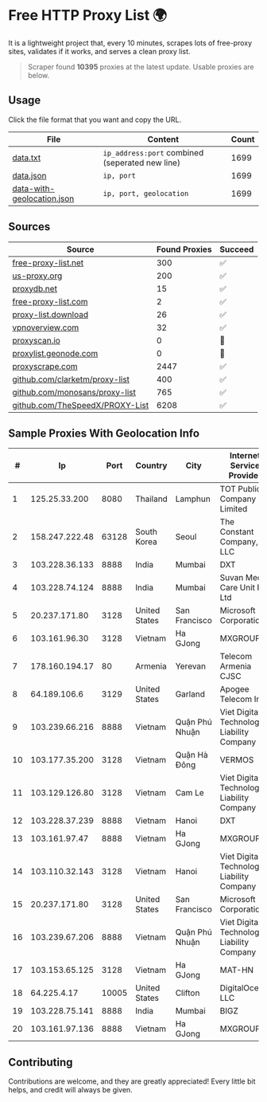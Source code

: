 
# Free HTTP Proxy List 🌍

It is a lightweight project that, every 10 minutes, scrapes lots of free-proxy sites, validates if it works, and serves a clean proxy list.


> Scraper found **10395** proxies at the latest update. Usable proxies are below.

## Usage

Click the file format that you want and copy the URL.


|File|Content|Count|
|----|-------|-----|
|[data.txt](https://raw.githubusercontent.com/themiralay/Proxy-List-World/master/data.txt)|`ip_address:port` combined (seperated new line)|1699|
|[data.json](https://raw.githubusercontent.com/themiralay/Proxy-List-World/master/data.json)|`ip, port`|1699|
|[data-with-geolocation.json](https://raw.githubusercontent.com/themiralay/Proxy-List-World/master/data-with-geolocation.json)|`ip, port, geolocation`|1699|

## Sources

|Source|Found Proxies|Succeed|
|------|-------------|-------|
|[free-proxy-list.net](https://free-proxy-list.net)|300|✅|
|[us-proxy.org](https://www.us-proxy.org)|200|✅|
|[proxydb.net](http://proxydb.net)|15|✅|
|[free-proxy-list.com](https://free-proxy-list.com/?page=&port=&type%5B%5D=http&type%5B%5D=https&up_time=0&search=Search)|2|✅|
|[proxy-list.download](https://www.proxy-list.download/HTTP)|26|✅|
|[vpnoverview.com](https://vpnoverview.com/privacy/anonymous-browsing/free-proxy-servers)|32|✅|
|[proxyscan.io](https://www.proxyscan.io)|0|🚫|
|[proxylist.geonode.com](https://proxylist.geonode.com/api/proxy-list?limit=300&page=1&sort_by=lastChecked&sort_type=desc&protocols=http,https)|0|🚫|
|[proxyscrape.com](https://api.proxyscrape.com/v2/?request=displayproxies&protocol=http&timeout=10000&country=all&ssl=all&anonymity=all)|2447|✅|
|[github.com/clarketm/proxy-list](https://raw.githubusercontent.com/clarketm/proxy-list/master/proxy-list-raw.txt)|400|✅|
|[github.com/monosans/proxy-list](https://raw.githubusercontent.com/monosans/proxy-list/main/proxies/http.txt)|765|✅|
|[github.com/TheSpeedX/PROXY-List](https://raw.githubusercontent.com/TheSpeedX/PROXY-List/master/http.txt)|6208|✅|


## Sample Proxies With Geolocation Info

|#|Ip|Port|Country|City|Internet Service Provider|
|-|--|----|-------|----|-------------------------|
|1|125.25.33.200|8080|Thailand|Lamphun|TOT Public Company Limited|
|2|158.247.222.48|63128|South Korea|Seoul|The Constant Company, LLC|
|3|103.228.36.133|8888|India|Mumbai|DXT|
|4|103.228.74.124|8888|India|Mumbai|Suvan Medi Care Unit Pvt Ltd|
|5|20.237.171.80|3128|United States|San Francisco|Microsoft Corporation|
|6|103.161.96.30|3128|Vietnam|Ha GJong|MXGROUP|
|7|178.160.194.17|80|Armenia|Yerevan|Telecom Armenia CJSC|
|8|64.189.106.6|3129|United States|Garland|Apogee Telecom Inc.|
|9|103.239.66.216|8888|Vietnam|Quận Phú Nhuận|Viet Digital Technology Liability Company|
|10|103.177.35.200|3128|Vietnam|Quận Hà Đông|VERMOS|
|11|103.129.126.80|3128|Vietnam|Cam Le|Viet Digital Technology Liability Company|
|12|103.228.37.239|8888|Vietnam|Hanoi|DXT|
|13|103.161.97.47|8888|Vietnam|Ha GJong|MXGROUP|
|14|103.110.32.143|3128|Vietnam|Hanoi|Viet Digital Technology Liability Company|
|15|20.237.171.80|3128|United States|San Francisco|Microsoft Corporation|
|16|103.239.67.206|8888|Vietnam|Quận Phú Nhuận|Viet Digital Technology Liability Company|
|17|103.153.65.125|3128|Vietnam|Ha GJong|MAT-HN|
|18|64.225.4.17|10005|United States|Clifton|DigitalOcean, LLC|
|19|103.228.75.141|8888|India|Mumbai|BIGZ|
|20|103.161.97.136|8888|Vietnam|Ha GJong|MXGROUP|



## Contributing

Contributions are welcome, and they are greatly appreciated! Every
little bit helps, and credit will always be given.

